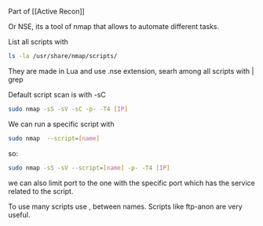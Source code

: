Part of [[Active Recon]]

Or NSE, its a tool of nmap that allows to automate different tasks.

List all scripts with

``` bash
ls -la /usr/share/nmap/scripts/
```

They are made in Lua and use .nse extension, searh among all scripts with | grep

Default script scan is with -sC

``` bash
sudo nmap -sS -sV -sC -p- -T4 [IP]
```

We can run a specific script with

``` bash
sudo nmap  --script=[name]
```

so:

``` bash
sudo nmap -sS -sV --script=[name] -p- -T4 [IP]
```

we can also limit port to the one with the specific port which has the service related to the script.

To use many scripts use , between names. Scripts like ftp-anon are very useful.